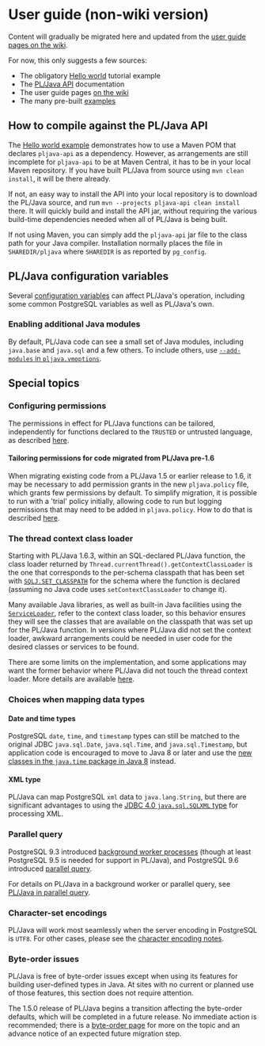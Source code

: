 # User guide (non-wiki version)

Content will gradually be migrated here and updated from the
[user guide pages on the wiki][uwik].

For now, this only suggests a few sources:

* The obligatory [Hello world][hello] tutorial example
* The [PL/Java API][pljapi] documentation
* The user guide pages [on the wiki][uwik]
* The many pre-built [examples][]

## How to compile against the PL/Java API

The [Hello world example][hello] demonstrates how to use a Maven POM
that declares `pljava-api` as a dependency. However, as arrangements
are still incomplete for `pljava-api` to be at Maven Central, it has
to be in your local Maven repository. If you have built PL/Java from
source using `mvn clean install`, it will be there already.

If not, an easy way to install the API into your local repository
is to download the PL/Java source, and run
`mvn --projects pljava-api clean install` there. It will quickly build
and install the API jar, without requiring the various build-time
dependencies needed when all of PL/Java is being built.

If not using Maven, you can simply add the `pljava-api` jar file to the
class path for your Java compiler. Installation normally places the file
in `SHAREDIR/pljava` where `SHAREDIR` is as reported by `pg_config`.

## PL/Java configuration variables

Several [configuration variables](variables.html) can affect PL/Java's
operation, including some common PostgreSQL variables as well as
PL/Java's own.

### Enabling additional Java modules

By default, PL/Java code can see a small set of Java modules, including
`java.base` and `java.sql` and a few others. To include others, use
[`--add-modules` in `pljava.vmoptions`][addm].

[addm]: ../install/vmoptions.html#Adding_to_the_set_of_readable_modules

## Special topics

### Configuring permissions

The permissions in effect for PL/Java functions can be tailored, independently
for functions declared to the `TRUSTED` or untrusted language, as described
[here](policy.html).

#### Tailoring permissions for code migrated from PL/Java pre-1.6

When migrating existing code from a PL/Java 1.5 or earlier release to 1.6,
it may be necessary to add permission grants in the new `pljava.policy` file,
which grants few permissions by default. To simplify migration, it is possible
to run with a 'trial' policy initially, allowing code to run but logging
permissions that may need to be added in `pljava.policy`. How to do that is
described [here](trial.html).

### The thread context class loader

Starting with PL/Java 1.6.3, within an SQL-declared PL/Java function, the
class loader returned by `Thread.currentThread().getContextClassLoader`
is the one that corresponds to the per-schema classpath that has been set
with [`SQLJ.SET_CLASSPATH`][scp] for the schema where the function is
declared (assuming no Java code uses `setContextClassLoader` to change it).

Many available Java libraries, as well as built-in Java facilities using the
[`ServiceLoader`][slo], refer to the context class loader, so this behavior
ensures they will see the classes that are available on the classpath that was
set up for the PL/Java function. In versions where PL/Java did not set the
context loader, awkward arrangements could be needed in user code for the
desired classes or services to be found.

There are some limits on the implementation, and some applications may want
the former behavior where PL/Java did not touch the thread context loader.
More details are available [here](../develop/contextloader.html).

[scp]: ../pljava/apidocs/org.postgresql.pljava.internal/org/postgresql/pljava/management/Commands.html#set_classpath
[slo]: https://docs.oracle.com/javase/9/docs/api/java/util/ServiceLoader.html

### Choices when mapping data types

#### Date and time types

PostgreSQL `date`, `time`, and `timestamp` types can still be matched to the
original JDBC `java.sql.Date`, `java.sql.Time`, and `java.sql.Timestamp`,
but application code is encouraged to move to Java 8 or later and use the
[new classes in the `java.time` package in Java 8](datetime.html) instead.

#### XML type

PL/Java can map PostgreSQL `xml` data to `java.lang.String`, but there are
significant advantages to using the
[JDBC 4.0 `java.sql.SQLXML` type](sqlxml.html) for processing XML.

### Parallel query

PostgreSQL 9.3 introduced [background worker processes][bgworker]
(though at least PostgreSQL 9.5 is needed for support in PL/Java),
and PostgreSQL 9.6 introduced [parallel query][parq].

For details on PL/Java in a background worker or parallel query, see
[PL/Java in parallel query](parallel.html).

[bgworker]: https://www.postgresql.org/docs/current/static/bgworker.html
[parq]: https://www.postgresql.org/docs/current/static/parallel-query.html

### Character-set encodings

PL/Java will work most seamlessly when the server encoding in PostgreSQL is
`UTF8`. For other cases, please see the [character encoding notes][charsets].

[hello]: hello.html
[pljapi]: ../pljava-api/apidocs/index.html?org/postgresql/pljava/package-summary.html#package_description
[uwik]: https://github.com/tada/pljava/wiki/User-guide
[examples]: ../examples/examples.html
[charsets]: charsets.html

### Byte-order issues

PL/Java is free of byte-order issues except when using its features for building
user-defined types in Java. At sites with no current or planned use of
those features, this section does not require attention.

The 1.5.0 release of PL/Java begins a transition affecting the byte-order
defaults, which will be completed in a future release. No immediate action is
recommended; there is a [byte-order page](byteorder.html) for more on the topic
and an advance notice of an expected future migration step.
